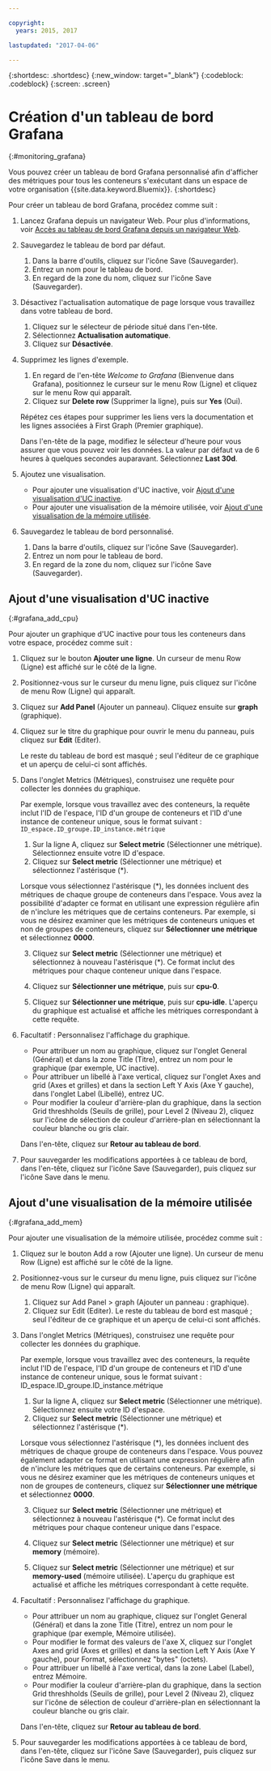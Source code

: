 ```yaml
---

copyright:
  years: 2015, 2017

lastupdated: "2017-04-06"

---
```



{:shortdesc: .shortdesc}
{:new_window: target="_blank"}
{:codeblock: .codeblock}
{:screen: .screen}

# Création d'un tableau de bord Grafana
{:#monitoring_grafana}

Vous pouvez créer un tableau de bord Grafana personnalisé afin d'afficher des métriques pour tous les conteneurs s'exécutant dans un espace de votre organisation {{site.data.keyword.Bluemix}}.
{:shortdesc}

Pour créer un tableau de bord Grafana, procédez comme suit :

1. Lancez Grafana depuis un navigateur Web. Pour plus d'informations, voir [Accès au tableau de bord Grafana depuis un navigateur Web](monitoring_analyzing_metrics_grafana.html#launch_grafana_from_browser).

2. Sauvegardez le tableau de bord par défaut.

    1. Dans la barre d'outils, cliquez sur l'icône Save (Sauvegarder).
    2. Entrez un nom pour le tableau de bord.
    3. En regard de la zone du nom, cliquez sur l'icône Save (Sauvegarder).
   
3. Désactivez l'actualisation automatique de page lorsque vous travaillez dans votre tableau de bord. 

    1. Cliquez sur le sélecteur de période situé dans l'en-tête.
    2. Sélectionnez **Actualisation automatique**.
    3. Cliquez sur **Désactivée**.
 
 5. Supprimez les lignes d'exemple.
 
     1. En regard de l'en-tête *Welcome to Grafana* (Bienvenue dans Grafana), positionnez le curseur sur le menu Row (Ligne) et cliquez sur le menu Row qui apparaît.
     2. Cliquez sur **Delete row** (Supprimer la ligne), puis sur **Yes** (Oui).
     
     Répétez ces étapes pour supprimer les liens vers la documentation et les lignes associées à First Graph (Premier graphique). 
     
     Dans l'en-tête de la page, modifiez le sélecteur d'heure pour vous assurer que vous pouvez voir les données. La valeur par défaut va de 6 heures à quelques secondes auparavant. Sélectionnez
**Last 30d**.
     
6. Ajoutez une visualisation.

    * Pour ajouter une visualisation d'UC inactive, voir [Ajout d'une visualisation d'UC inactive](monitoring_grafana.html#grafana_add_cpu).
    * Pour ajouter une visualisation de la mémoire utilisée, voir [Ajout d'une visualisation de la mémoire utilisée](monitoring_grafana.html#grafana_add_mem).
        
7. Sauvegardez le tableau de bord personnalisé.

    1. Dans la barre d'outils, cliquez sur l'icône Save (Sauvegarder).
    2. Entrez un nom pour le tableau de bord.
    3. En regard de la zone du nom, cliquez sur l'icône Save (Sauvegarder).
    

## Ajout d'une visualisation d'UC inactive
{:#grafana_add_cpu}

Pour ajouter un graphique d'UC inactive pour tous les conteneurs dans votre espace, procédez comme suit :

1. Cliquez sur le bouton **Ajouter une ligne**. Un curseur de menu Row (Ligne) est affiché sur le côté de la ligne.
    
2. Positionnez-vous sur le curseur du menu ligne, puis cliquez sur l'icône de menu Row (Ligne) qui apparaît.

3. Cliquez sur **Add Panel** (Ajouter un panneau). Cliquez ensuite sur **graph** (graphique).

4. Cliquez sur le titre du graphique pour ouvrir le menu du panneau, puis cliquez sur **Edit** (Editer). 

    Le reste du tableau de bord est masqué ; seul l'éditeur de ce graphique et un aperçu de celui-ci sont affichés.
    
5. Dans l'onglet Metrics (Métriques), construisez une requête pour collecter les données du graphique. 

    Par exemple, lorsque vous travaillez avec des conteneurs, la requête inclut l'ID de l'espace, l'ID d'un groupe de conteneurs et l'ID d'une instance de conteneur unique, sous le format suivant : `ID_espace.ID_groupe.ID_instance.métrique`
        
    1. Sur la ligne A, cliquez sur **Select metric** (Sélectionner une métrique). Sélectionnez ensuite votre ID d'espace.
    2. Cliquez sur **Select metric** (Sélectionner une métrique) et sélectionnez l'astérisque (\*).
    
    Lorsque vous sélectionnez l'astérisque (\*), les données incluent des métriques de chaque groupe de conteneurs dans l'espace. Vous avez la possibilité d'adapter ce format en utilisant une expression régulière afin de n'inclure les métriques que de certains conteneurs. Par exemple, si vous ne
désirez examiner que les métriques de conteneurs uniques et non de groupes de conteneurs, cliquez sur
**Sélectionner une métrique** et sélectionnez **0000**.
        
    3. Cliquez sur **Select metric** (Sélectionner une métrique) et sélectionnez à nouveau l'astérisque (\*). Ce format inclut des métriques pour chaque conteneur unique dans l'espace.
        
    4. Cliquez sur **Sélectionner une métrique**, puis sur **cpu-0**.
        
    5. Cliquez sur **Sélectionner une métrique**, puis sur **cpu-idle**. L'aperçu du graphique est actualisé et affiche les métriques correspondant à cette requête.
    
6. Facultatif : Personnalisez l'affichage du graphique.
    
    * Pour attribuer un nom au graphique, cliquez sur l'onglet General (Général) et dans la zone Title (Titre), entrez un nom pour le graphique (par exemple, UC inactive).
    * Pour attribuer un libellé à l'axe vertical, cliquez sur l'onglet Axes and grid (Axes et grilles) et dans la section Left Y Axis (Axe Y gauche), dans l'onglet Label (Libellé), entrez UC.
    * Pour modifier la couleur d'arrière-plan du graphique, dans la section Grid threshholds (Seuils de grille), pour Level 2 (Niveau 2), cliquez sur l'icône de sélection de couleur d'arrière-plan en sélectionnant la couleur blanche ou gris clair.
    
    Dans l'en-tête, cliquez sur **Retour au tableau de bord**.
    
7. Pour sauvegarder les modifications apportées à ce tableau de bord, dans l'en-tête, cliquez sur l'icône Save (Sauvegarder), puis cliquez sur l'icône Save dans le menu.


## Ajout d'une visualisation de la mémoire utilisée
{:#grafana_add_mem}

Pour ajouter une visualisation de la mémoire utilisée, procédez comme suit :

1. Cliquez sur le bouton Add a row (Ajouter une ligne). Un curseur de menu Row (Ligne) est affiché sur le côté de la ligne.
   
2. Positionnez-vous sur le curseur du menu ligne, puis cliquez sur l'icône de menu Row (Ligne) qui apparaît.

    1. Cliquez sur Add Panel > graph (Ajouter un panneau : graphique).
    2. Cliquez sur Edit (Editer). Le reste du tableau de bord est masqué ; seul l'éditeur de ce graphique et un aperçu de celui-ci sont affichés.
    
3. Dans l'onglet Metrics (Métriques), construisez une requête pour collecter les données du graphique. 

    Par exemple, lorsque vous travaillez avec des conteneurs, la requête inclut l'ID de l'espace, l'ID d'un groupe de conteneurs et l'ID d'une instance de conteneur unique, sous le format suivant : ID_espace.ID_groupe.ID_instance.métrique
        
    1. Sur la ligne A, cliquez sur **Select metric** (Sélectionner une métrique). Sélectionnez ensuite votre ID d'espace.
    2. Cliquez sur **Select metric** (Sélectionner une métrique) et sélectionnez l'astérisque (\*).
    
    Lorsque vous sélectionnez l'astérisque (\*), les données incluent des métriques de chaque groupe de conteneurs dans l'espace. Vous pouvez également adapter ce format en utilisant une expression régulière afin de n'inclure les métriques que de certains conteneurs. Par exemple, si vous ne
désirez examiner que les métriques de conteneurs uniques et non de groupes de conteneurs, cliquez sur
**Sélectionner une métrique** et sélectionnez **0000**.
    
    3. Cliquez sur **Select metric** (Sélectionner une métrique) et sélectionnez à nouveau l'astérisque (\*). Ce format inclut des métriques pour chaque conteneur unique dans l'espace.
        
    4. Cliquez sur **Select metric** (Sélectionner une métrique) et sur **memory** (mémoire).
        
    5. Cliquez sur **Select metric** (Sélectionner une métrique) et sur **memory-used** (mémoire utilisée). L'aperçu du graphique est actualisé et affiche les métriques correspondant à cette requête.
    
6. Facultatif : Personnalisez l'affichage du graphique.
    
    * Pour attribuer un nom au graphique, cliquez sur l'onglet General (Général) et dans la zone Title (Titre), entrez un nom pour le graphique (par exemple, Mémoire utilisée).
    *  Pour modifier le format des valeurs de l'axe X, cliquez sur l'onglet Axes and grid (Axes et grilles) et dans la section Left Y Axis (Axe Y gauche), pour Format, sélectionnez "bytes" (octets).
    * Pour attribuer un libellé à l'axe vertical, dans la zone Label (Label), entrez Mémoire.
    * Pour modifier la couleur d'arrière-plan du graphique, dans la section Grid threshholds (Seuils de grille), pour Level 2 (Niveau 2), cliquez sur l'icône de sélection de couleur d'arrière-plan en sélectionnant la couleur blanche ou gris clair.
    
    Dans l'en-tête, cliquez sur **Retour au tableau de bord**.

7. Pour sauvegarder les modifications apportées à ce tableau de bord, dans l'en-tête, cliquez sur l'icône Save (Sauvegarder), puis cliquez sur l'icône Save dans le menu.

